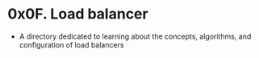 # 0x0F. Load balancer
- A directory dedicated to learning about the concepts, algorithms, and configuration of load balancers
